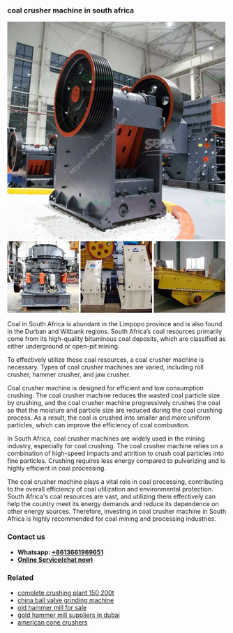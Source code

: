 <h3>coal crusher machine in south africa</h3><img src='1708497364.jpg' alt=''><p>Coal in South Africa is abundant in the Limpopo province and is also found in the Durban and Witbank regions. South Africa’s coal resources primarily come from its high-quality bituminous coal deposits, which are classified as either underground or open-pit mining.</p><p>To effectively utilize these coal resources, a coal crusher machine is necessary. Types of coal crusher machines are varied, including roll crusher, hammer crusher, and jaw crusher.</p><p>Coal crusher machine is designed for efficient and low consumption crushing. The coal crusher machine reduces the wasted coal particle size by crushing, and the coal crusher machine progressively crushes the coal so that the moisture and particle size are reduced during the coal crushing process. As a result, the coal is crushed into smaller and more uniform particles, which can improve the efficiency of coal combustion.</p><p>In South Africa, coal crusher machines are widely used in the mining industry, especially for coal crushing. The coal crusher machine relies on a combination of high-speed impacts and attrition to crush coal particles into fine particles. Crushing requires less energy compared to pulverizing and is highly efficient in coal processing.</p><p>The coal crusher machine plays a vital role in coal processing, contributing to the overall efficiency of coal utilization and environmental protection. South Africa's coal resources are vast, and utilizing them effectively can help the country meet its energy demands and reduce its dependence on other energy sources. Therefore, investing in coal crusher machine in South Africa is highly recommended for coal mining and processing industries.</p><h3>Contact us</h3><ul><li><strong>Whatsapp:&nbsp;<a href="https://wa.me/8613661969651">+8613661969651</a></strong></li><li><a href="https://swt.shibang-china.com/?git&amp;zhl&amp;coal crusher machine in south africa"><strong>Online Service(chat now)</strong></a></li></ul><h3>Related</h3><ul><li><a href='complete crushing plant 150 200t.md'>complete crushing plant 150 200t</a></li><li><a href='china ball valve grinding machine.md'>china ball valve grinding machine</a></li><li><a href='old hammer mill for sale.md'>old hammer mill for sale</a></li><li><a href='gold hammer mill suppliers in dubai.md'>gold hammer mill suppliers in dubai</a></li><li><a href='american cone crushers.md'>american cone crushers</a></li></ul>